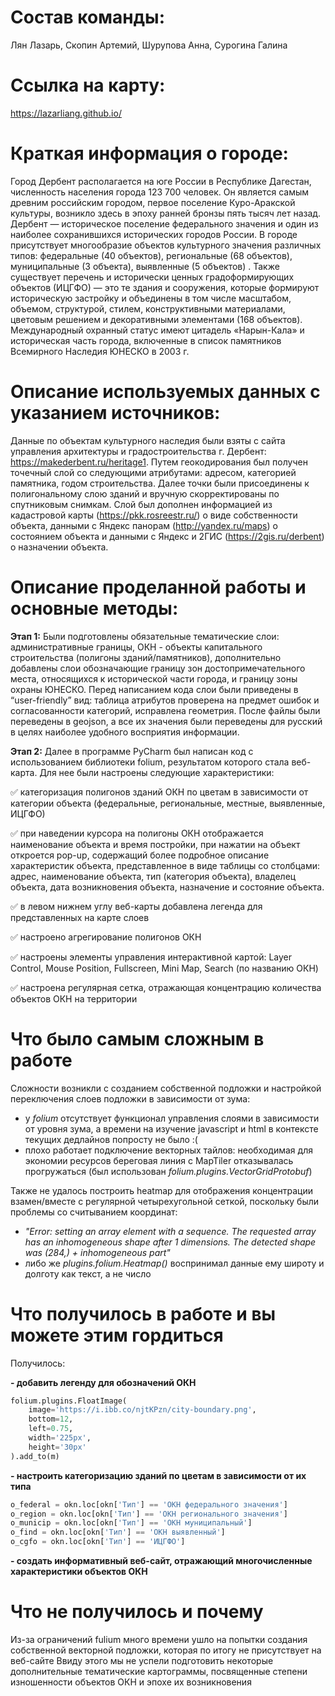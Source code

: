 # Состав команды: 
Лян Лазарь, Скопин Артемий, Шурупова Анна, Сурогина Галина
# Ссылка на карту:
https://lazarliang.github.io/ 
# Краткая информация о городе: 
Город Дербент располагается на юге России в Республике Дагестан, численность населения города 123 700 человек. Он является самым древним российским городом, первое поселение  Куро-Аракской культуры, возникло здесь в эпоху ранней бронзы пять тысяч лет назад. Дербент — историческое поселение федерального значения и один из наиболее сохранившихся исторических городов России.
В городе присутствует многообразие объектов культурного значения различных типов: федеральные (40 объектов), региональные (68 объектов), муниципальные (3 объекта), выявленные (5 объектов) . Также существует перечень и исторически ценных градоформирующих объектов (ИЦГФО) — это те здания и сооружения, которые формируют историческую застройку и объединены в том числе масштабом, объемом, структурой, стилем, конструктивными материалами, цветовым решением и декоративными элементами (168 объектов). Международный охранный статус имеют цитадель «Нарын-Кала» и историческая часть города, включенные в список памятников Всемирного Наследия ЮНЕСКО в 2003 г.
# Описание используемых данных с указанием источников:
Данные по объектам культурного наследия были взяты с сайта управления архитектуры и градостроительства г. Дербент:  https://makederbent.ru/heritage1. Путем геокодирования был получен точечный слой со следующими атрибутами: адресом, категорией памятника, годом строительства. Далее точки были присоединены к полигональному слою зданий и вручную скорректированы по спутниковым снимкам. Слой был дополнен информацией из кадастровой карты (https://pkk.rosreestr.ru/)  о виде собственности объекта, данными с Яндекс панорам (http://yandex.ru/maps) о  состоянием объекта и данными с Яндекс и 2ГИС (https://2gis.ru/derbent) о назначении объекта.
# Описание проделанной работы и основные методы:
**Этап 1:** Были подготовлены обязательные тематические слои: административные границы, ОКН - объекты капитального строительства (полигоны зданий/памятников), дополнительно добавлены слои обозначающие границу зон достопримечательного места, относящихся к исторической части города, и границу зоны охраны ЮНЕСКО.  Перед написанием кода слои были приведены в “user-friendly” вид: таблица атрибутов проверена на предмет ошибок и согласованности категорий, исправлена геометрия. После файлы были переведены в geojson, а все их значения были переведены для русский в целях наиболее удобного восприятия информации. 

**Этап 2:** Далее в программе PyCharm был написан код с использованием библиотеки folium, результатом которого стала веб-карта. Для нее были настроены следующие характеристики:

✅ категоризация полигонов зданий ОКН по цветам в зависимости от категории объекта (федеральные, региональные, местные, выявленные, ИЦГФО)

✅ при наведении курсора на полигоны ОКН отображается наименование объекта и время постройки, при нажатии на объект откроется pop-up, содержащий более подробное описание характеристик объекта, представленное в виде таблицы со столбцами: адрес, наименование объекта, тип (категория объекта), владелец объекта, дата возникновения объекта, назначение и состояние объекта. 

✅ в левом нижнем углу веб-карты добавлена легенда для представленных на карте слоев

✅ настроено агрегирование полигонов ОКН

✅ настроены элементы управления интерактивной картой: Layer Control, Mouse Position, Fullscreen, Mini Map, Search (по названию ОКН)

✅ настроена регулярная сетка, отражающая концентрацию количества объектов ОКН на территории 

# Что было самым сложным в работе
Сложности возникли с созданием собственной подложки и настройкой переключения слоев подложки в зависимости от зума: 
- у *folium* отсутствует функционал управления слоями в зависимости от уровня зума, а времени на изучение javascript и html в контексте текущих дедлайнов попросту не было :(
- плохо работает подключение векторных тайлов: необходимая для экономии ресурсов береговая линия с MapTiler отказывалась прогружаться (был использован *folium.plugins.VectorGridProtobuf*)

Также не удалось построить heatmap для отображения концентрации взамен/вместе с регулярной четырехугольной сеткой, поскольку были проблемы со считыванием координат:
- *"Error: setting an array element with a sequence. The requested array has an inhomogeneous shape after 1 dimensions. The detected shape was (284,) + inhomogeneous part"*
- либо же *plugins.folium.Heatmap()* воспринимал данные ему широту и долготу как текст, а не число

# Что получилось в работе и вы можете этим гордиться
Получилось:

**- добавить легенду для обозначений ОКН**

```python
folium.plugins.FloatImage(
    image='https://i.ibb.co/njtKPzn/city-boundary.png',
    bottom=12,
    left=0.75,
    width='225px',
    height='30px'
).add_to(m) 

```

**- настроить категоризацию зданий по цветам в зависимости от их типа**

```python
o_federal = okn.loc[okn['Тип'] == 'ОКН федерального значения']
o_region = okn.loc[okn['Тип'] == 'ОКН регионального значения']
o_municip = okn.loc[okn['Тип'] == 'ОКН муниципальный']
o_find = okn.loc[okn['Тип'] == 'ОКН выявленный']
o_cgfo = okn.loc[okn['Тип'] == 'ИЦГФО']

```

**- создать информативный веб-сайт, отражающий многочисленные характеристики объектов ОКН**

# Что не получилось и почему
Из-за ограничений fulium много времени ушло на попытки создания собственной векторной подложки, которая по итогу не присутствует на веб-сайте
Ввиду этого мы не успели подготовить некоторые дополнительные тематические картограммы, посвященные степени изношенности объектов ОКН и эпохе их возникновения

